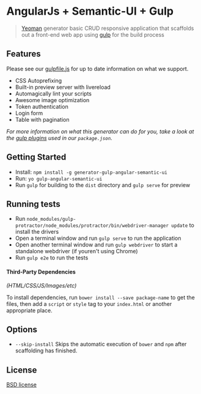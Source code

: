 # AngularJs + Semantic-UI + Gulp

> [Yeoman](http://yeoman.io) generator basic CRUD responsive application that scaffolds out a front-end web app using [gulp](http://gulpjs.com/) for the build process

## Features

Please see our [gulpfile.js](app/templates/gulpfile.js) for up to date information on what we support.

* CSS Autoprefixing
* Built-in preview server with livereload
* Automagically lint your scripts
* Awesome image optimization
* Token authentication
* Login form
* Table with pagination

*For more information on what this generator can do for you, take a look at the [gulp plugins](app/templates/_package.json) used in our `package.json`.*


## Getting Started

- Install: `npm install -g generator-gulp-angular-semantic-ui`
- Run: `yo gulp-angular-semantic-ui`
- Run `gulp` for building to the `dist` directory and `gulp serve` for preview

## Running tests

* Run `node_modules/gulp-protractor/node_modules/protractor/bin/webdriver-manager update` to install the drivers
* Open a terminal window and run `gulp serve` to run the application
* Open another terminal window and run `gulp webdriver` to start a standalone webdriver (if youren't using Chrome)
* Run `gulp e2e` to run the tests


#### Third-Party Dependencies

*(HTML/CSS/JS/Images/etc)*

To install dependencies, run `bower install --save package-name` to get the files, then add a `script` or `style` tag to your `index.html` or another appropriate place.

## Options

- `--skip-install`
  Skips the automatic execution of `bower` and `npm` after scaffolding has finished.

## License

[BSD license](http://opensource.org/licenses/bsd-license.php)
